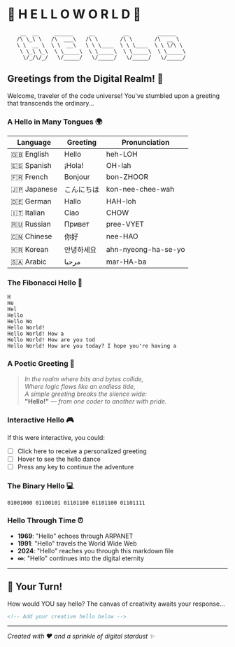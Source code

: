 # 🌟 H E L L O W O R L D 🌟

```
    __  __     ______     __         __         ______
   /\ \_\ \   /\  ___\   /\ \       /\ \       /\  __ \
   \ \  __ \  \ \  __\   \ \ \____  \ \ \____  \ \ \/\ \
    \ \_\ \_\  \ \_____\  \ \_____\  \ \_____\  \ \_____\
     \/_/\/_/   \/_____/   \/_____/   \/_____/   \/_____/
```

## Greetings from the Digital Realm! 👋

Welcome, traveler of the code universe! You've stumbled upon a greeting that transcends the ordinary...

### A Hello in Many Tongues 🌍

| Language    | Greeting   | Pronunciation       |
| ----------- | ---------- | ------------------- |
| 🇬🇧 English  | Hello      | heh-LOH             |
| 🇪🇸 Spanish  | ¡Hola!     | OH-lah              |
| 🇫🇷 French   | Bonjour    | bon-ZHOOR           |
| 🇯🇵 Japanese | こんにちは | kon-nee-chee-wah    |
| 🇩🇪 German   | Hallo      | HAH-loh             |
| 🇮🇹 Italian  | Ciao       | CHOW                |
| 🇷🇺 Russian  | Привет     | pree-VYET           |
| 🇨🇳 Chinese  | 你好       | nee-HAO             |
| 🇰🇷 Korean   | 안녕하세요 | ahn-nyeong-ha-se-yo |
| 🇸🇦 Arabic   | مرحبا      | mar-HA-ba           |

### The Fibonacci Hello 🔢

```
H
He
Hel
Hello
Hello Wo
Hello World!
Hello World! How a
Hello World! How are you tod
Hello World! How are you today? I hope you're having a
```

### A Poetic Greeting 📜

> _In the realm where bits and bytes collide,_  
> _Where logic flows like an endless tide,_  
> _A simple greeting breaks the silence wide:_  
> **"Hello!"** _— from one coder to another with pride._

### Interactive Hello 🎮

If this were interactive, you could:

- [ ] Click here to receive a personalized greeting
- [ ] Hover to see the hello dance
- [ ] Press any key to continue the adventure

### The Binary Hello 💻

```
01001000 01100101 01101100 01101100 01101111
```

### Hello Through Time ⏰

- **1969**: "Hello" echoes through ARPANET
- **1991**: "Hello" travels the World Wide Web
- **2024**: "Hello" reaches you through this markdown file
- **∞**: "Hello" continues into the digital eternity

---

## 🎨 Your Turn!

How would YOU say hello? The canvas of creativity awaits your response...

```markdown
<!-- Add your creative hello below -->
```

---

_Created with ❤️ and a sprinkle of digital stardust ✨_
